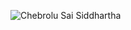 ![Chebrolu Sai Siddhartha](https://github.com/sid-siddhartha/sid-siddhartha/assets/96170086/82593b73-feba-43c6-9d04-5be658070e7d)










